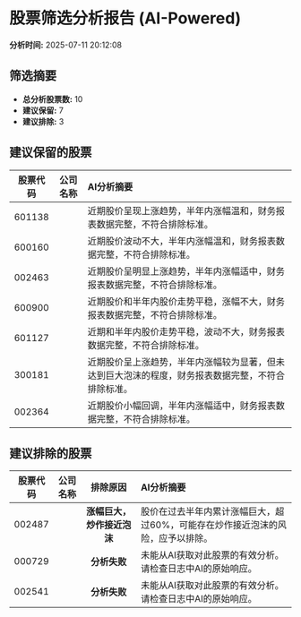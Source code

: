 # 股票筛选分析报告 (AI-Powered)

**分析时间:** 2025-07-11 20:12:08

## 筛选摘要

- **总分析股票数:** 10
- **建议保留:** 7
- **建议排除:** 3

## 建议保留的股票

| 股票代码 | 公司名称 | AI分析摘要 |
|:---:|:---:|:---|
| 601138 |  | 近期股价呈现上涨趋势，半年内涨幅温和，财务报表数据完整，不符合排除标准。 |
| 600160 |  | 近期股价波动不大，半年内涨幅温和，财务报表数据完整，不符合排除标准。 |
| 002463 |  | 近期股价呈明显上涨趋势，半年内涨幅适中，财务报表数据完整，不符合排除标准。 |
| 600900 |  | 近期股价和半年内股价走势平稳，涨幅不大，财务报表数据完整，不符合排除标准。 |
| 601127 |  | 近期和半年内股价走势平稳，波动不大，财务报表数据完整，不符合排除标准。 |
| 300181 |  | 近期股价呈上涨趋势，半年内涨幅较为显著，但未达到巨大泡沫的程度，财务报表数据完整，不符合排除标准。 |
| 002364 |  | 近期股价小幅回调，半年内涨幅适中，财务报表数据完整，不符合排除标准。 |

## 建议排除的股票

| 股票代码 | 公司名称 | 排除原因 | AI分析摘要 |
|:---:|:---:|:---:|:---|
| 002487 |  | **涨幅巨大，炒作接近泡沫** | 股价在过去半年内累计涨幅巨大，超过60%，可能存在炒作接近泡沫的风险，应予以排除。 |
| 000729 |  | **分析失败** | 未能从AI获取对此股票的有效分析。请检查日志中AI的原始响应。 |
| 002541 |  | **分析失败** | 未能从AI获取对此股票的有效分析。请检查日志中AI的原始响应。 |
